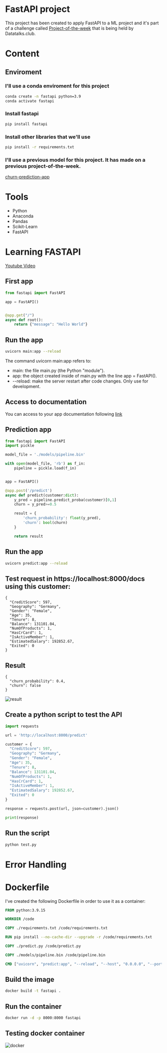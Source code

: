 # FastAPI project
This project has been created to apply FastAPI to a ML project and it's part of a challenge called [Project-of-the-week](https://github.com/DataTalksClub/project-of-the-week/blob/main/2022-12-07-fastapi.md) that is being held by Datatalks.club.
# Content
## Enviroment
### I'll use a conda enviroment for this project
```sh
conda create -n fastapi python=3.9
conda activate fastapi
```
### Install fastapi
```sh
pip install fastapi
```
### Install other libraries that we'll use
```sh
pip install -r requirements.txt
```
### I'll use a previous model for this project. It has made on a previous project-of-the-week.
[churn-prediction-app](https://github.com/eeeds/churn-prediction-app)
# Tools
-   Python
-   Anaconda
-   Pandas
-   Scikit-Learn
-   FastAPI

# Learning FASTAPI
[Youtube Video](https://www.youtube.com/watch?v=0RS9W8MtZe4)
## First app
```python
from fastapi import FastAPI

app = FastAPI()


@app.get("/")
async def root():
    return {"message": "Hello World"}
```
## Run the app
```sh
uvicorn main:app --reload
```

The command uvicorn main:app refers to:

-   main: the file main.py (the Python "module").
-   app: the object created inside of main.py with the line app = FastAPI().
-   --reload: make the server restart after code changes. Only use for development.
## Access to documentation
You can access to your app documentation following [link](http://localhost:8000/docs)

## Prediction app
```python
from fastapi import FastAPI
import pickle 

model_file = './models/pipeline.bin'

with open(model_file, 'rb') as f_in:
    pipeline = pickle.load(f_in)


app = FastAPI()

@app.post('/predict')
async def predict(customer:dict):
    y_pred = pipeline.predict_proba(customer)[0,1]
    churn = y_pred>=0.5

    result = {
        'churn_probability': float(y_pred),
        'churn': bool(churn)
    }

    return result 

```
## Run the app
```sh
uvicorn predict:app --reload
```
## Test request in https://localhost:8000/docs using this customer:
```
{
  "CreditScore": 597,
  "Geography": "Germany",
  "Gender": "Female",
  "Age": 35,
  "Tenure": 8,
  "Balance": 131101.04,
  "NumOfProducts": 1,
  "HasCrCard": 1,
  "IsActiveMember": 1,
  "EstimatedSalary": 192852.67,
  "Exited": 0
}
```
## Result
```
{
  "churn_probability": 0.4,
  "churn": false
}
```
![result](images/result.PNG)

## Create a python script to test the API
```python
import requests

url = 'http://localhost:8000/predict'

customer = {
  "CreditScore": 597,
  "Geography": "Germany",
  "Gender": "Female",
  "Age": 35,
  "Tenure": 8,
  "Balance": 131101.04,
  "NumOfProducts": 1,
  "HasCrCard": 1,
  "IsActiveMember": 1,
  "EstimatedSalary": 192852.67,
  "Exited": 0
}

response = requests.post(url, json=customer).json()

print(response)

```
## Run the script
```sh
python test.py
```
# Error Handling

# Dockerfile
I've created the following Dockerfile in order to use it as a container:
```dockerfile
FROM python:3.9.15

WORKDIR /code

COPY ./requirements.txt /code/requirements.txt

RUN pip install --no-cache-dir --upgrade -r /code/requirements.txt

COPY ./predict.py /code/predict.py

COPY ./models/pipeline.bin /code/pipeline.bin

CMD ["uvicorn", "predict:app", "--reload", "--host", "0.0.0.0", "--port", "8000"]
```
## Build the image
```sh
docker build -t fastapi .
```
## Run the container
```sh
docker run -d -p 8000:8000 fastapi
```
## Testing docker container
![docker](images/docker-working-well.PNG)